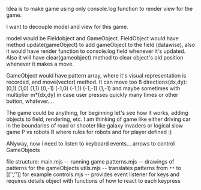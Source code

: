 Idea is to make game using only console.log function to render view for the game.

I want to decouple model and view for this game.

model would be Fieldobject and GameObject. FieldObject would have method update(gameObject) to
add gameObject to the field (datawise), also it would have render function to console.log field
whenever it's updated. Also it will have clear(gameobject) method to clear object's old position whenever it makes a move.

GameObject would have pattern array, where it's visual representation is recorded, and move(vector) method. It can move too 8 directions(dx,dy):
(0,1)
(1,0)
(1,1)
(0,-1)
(-1,0)
(-1,1)
(-1,-1)
(1,-1)
and maybe sometimes with multiplier m\*(dx,dy) in case user presses quickly many times or other button, whatever....

The game could be anything, for beginning let's see how it works, adding objects to field, rendering, etc. I am thinking of game like either driving car in the boundaries of road or shooter like galaxy invaders or logical slow game P vs robots R where rules for robots and for player defined :)

ANyway, now i need to listen to keyboard events... arrows to control GameObjects

file structure:
main.mjs -- running game
patterns.mjs -- drawings of patterns for the gameObjects
utils.mjs -- translates patterns from `**` to [['*','*']] for example
controls.mjs -- provides event listener for keys and requires details object with functions of how to react to each keypress
